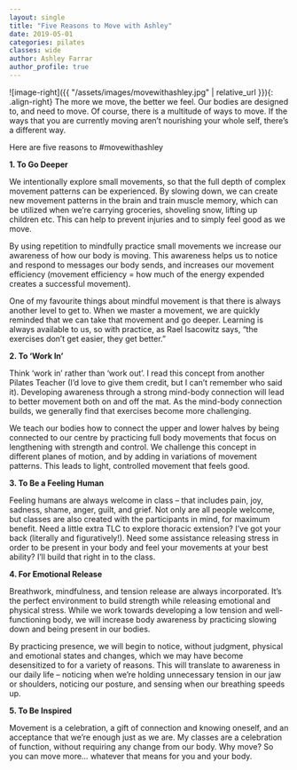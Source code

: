 ```yaml
---
layout: single
title: "Five Reasons to Move with Ashley"
date: 2019-05-01
categories: pilates 
classes: wide
author: Ashley Farrar
author_profile: true
---
```

![image-right]({{ "/assets/images/movewithashley.jpg" | relative_url }}){: .align-right}
 The more we move, the better we feel. Our bodies are designed to, and need to move. Of course, there is a multitude of ways to move. If the ways that you are currently moving aren’t nourishing your whole self, there’s a different way.

Here are five reasons to #movewithashley

**1.	To Go Deeper**

We intentionally explore small movements, so that the full depth of complex movement patterns can be experienced. By slowing down, we can create new movement patterns in the brain and train muscle memory, which can be utilized when we’re carrying groceries, shoveling snow, lifting up children etc. This can help to prevent injuries and to simply feel good as we move.

By using repetition to mindfully practice small movements we increase our awareness of how our body is moving. This awareness helps us to notice and respond to messages our body sends, and increases our movement efficiency (movement efficiency = how much of the energy expended creates a successful movement).

One of my favourite things about mindful movement is that there is always another level to get to. When we master a movement, we are quickly reminded that we can take that movement and go deeper. Learning is always available to us, so with practice, as Rael Isacowitz says, “the exercises don’t get easier, they get better.”

**2. To ‘Work In’**

Think ‘work in’ rather than ‘work out’. I read this concept from another Pilates Teacher (I’d love to give them credit, but I can’t remember who said it). Developing awareness through a strong mind-body connection will lead to better movement both on and off the mat. As the mind-body connection builds, we generally find that exercises become more challenging.

We teach our bodies how to connect the upper and lower halves by being connected to our centre by practicing full body movements that focus on lengthening with strength and control. We challenge this concept in different planes of motion, and by adding in variations of movement patterns. This leads to light, controlled movement that feels good. 

**3. To Be a Feeling Human**

Feeling humans are always welcome in class  – that includes pain, joy, sadness, shame, anger, guilt, and grief. Not only are all people welcome, but classes are also created with the participants in mind, for maximum benefit. Need a little extra TLC to explore thoracic extension? I’ve got your back (literally and figuratively!). Need some assistance releasing stress in order to be present in your body and feel your movements at your best ability? I’ll build that right in to the class. 

**4. For Emotional Release**

Breathwork, mindfulness, and tension release are always incorporated. It’s the perfect environment to build strength while releasing emotional and physical stress. While we work towards developing a low tension and well-functioning body, we will increase body awareness by practicing slowing down and being present in our bodies. 

By practicing presence, we will begin to notice, without judgment, physical and emotional states and changes, which we may have become desensitized to for a variety of reasons. This will translate to awareness in our daily life – noticing when we’re holding unnecessary tension in our jaw or shoulders, noticing our posture, and sensing when our breathing speeds up.

**5. To Be Inspired**

Movement is a celebration, a gift of connection and knowing oneself, and an acceptance that we’re enough just as we are. My classes are a celebration of function, without requiring any change from our body. Why move? So you can move more… whatever that means for you and your body.
